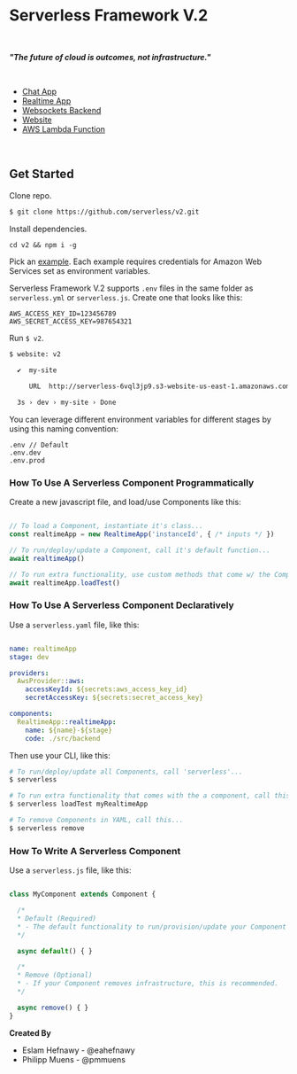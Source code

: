 # Serverless Framework V.2

&nbsp;

_**"The future of cloud is outcomes, not infrastructure."**_

&nbsp;

* [Chat App](./examples/chat-app)
* [Realtime App](./examples/realtime-app)
* [Websockets Backend](./examples/socket)
* [Website](./examples/website)
* [AWS Lambda Function](./examples/aws-lambda)

&nbsp;

## Get Started

Clone repo.

```bash
$ git clone https://github.com/serverless/v2.git
```

Install dependencies.

```
cd v2 && npm i -g
```

Pick an [example](./examples). Each example requires credentials for Amazon Web Services set as environment variables.

Serverless Framework V.2 supports `.env` files in the same folder as `serverless.yml` or `serverless.js`.  Create one that looks like this:

```text
AWS_ACCESS_KEY_ID=123456789
AWS_SECRET_ACCESS_KEY=987654321
```

Run `$ v2`.

```bash
$ website: v2
  
  ✔  my-site

     URL  http://serverless-6vql3jp9.s3-website-us-east-1.amazonaws.com

  3s › dev › my-site › Done
```

You can leverage different environment variables for different stages by using this naming convention:

```
.env // Default
.env.dev
.env.prod
```

### How To Use A Serverless Component Programmatically

Create a new javascript file, and load/use Components like this:

```javascript

// To load a Component, instantiate it's class...
const realtimeApp = new RealtimeApp('instanceId', { /* inputs */ })

// To run/deploy/update a Component, call it's default function...
await realtimeApp()

// To run extra functionality, use custom methods that come w/ the Component...
await realtimeApp.loadTest()
```

### How To Use A Serverless Component Declaratively

Use a `serverless.yaml` file, like this:

```yaml

name: realtimeApp
stage: dev

providers:
  AwsProvider::aws:
    accessKeyId: ${secrets:aws_access_key_id}
    secretAccessKey: ${secrets:secret_access_key}

components:
  RealtimeApp::realtimeApp:
    name: ${name}-${stage}
    code: ./src/backend
```

Then use your CLI, like this:

```bash
# To run/deploy/update all Components, call 'serverless'...
$ serverless

# To run extra functionality that comes with the a component, call this...
$ serverless loadTest myRealtimeApp

# To remove Components in YAML, call this...
$ serverless remove
```

### How To Write A Serverless Component

Use a `serverless.js` file, like this:

```javascript

class MyComponent extends Component {

  /*
  * Default (Required)
  * - The default functionality to run/provision/update your Component
  */

  async default() { }

  /*
  * Remove (Optional)
  * - If your Component removes infrastructure, this is recommended.
  */

  async remove() { }
}

```

**Created By**

* Eslam Hefnawy - @eahefnawy
* Philipp Muens - @pmmuens
